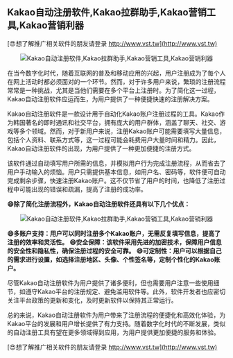 ## **Kakao自动注册软件,Kakao拉群助手,Kakao营销工具,Kakao营销利器**

[😍想了解推广相关软件的朋友请登录 http://www.vst.tw](http://www.vst.tw)

 <center><img src="https://vst.tw/MP4/tuiguang/png/6.png" alt="Kakao自动注册软件,Kakao拉群助手,Kakao营销工具,Kakao营销利器"></center>

在当今数字化时代，随着互联网的普及和移动应用的兴起，用户注册成为了每个人在网上活动时都必须面对的一个环节。然而，对于许多用户来说，繁琐的注册流程常常是一种挑战，尤其是当他们需要在多个平台上注册时。为了简化这一过程，Kakao自动注册软件应运而生，为用户提供了一种便捷快速的注册解决方案。

Kakao自动注册软件是一款设计用于自动化Kakao账户注册过程的工具。Kakao作为韩国著名的即时通讯和社交平台，拥有庞大的用户群体，涵盖了聊天、社交、游戏等多个领域。然而，对于新用户来说，注册Kakao账户可能需要填写大量信息，包括个人资料、联系方式等，这一过程可能会耗费用户大量时间和精力。因此，Kakao自动注册软件的出现，为用户提供了一种更加便捷的注册方式。

该软件通过自动填写用户所需的信息，并模拟用户行为完成注册流程，从而省去了用户手动输入的烦恼。用户只需提供基本信息，如用户名、密码等，软件便可自动完成剩余步骤，快速注册Kakao账户。这不仅节省了用户的时间，也降低了注册过程中可能出现的错误和疏漏，提高了注册的成功率。

**😄除了简化注册流程外，Kakao自动注册软件还具有以下几个优点：**

 <center><img src="https://vst.tw/MP4/tuiguang/png/5.png" alt="Kakao自动注册软件,Kakao拉群助手,Kakao营销工具,Kakao营销利器"></center>

**😄多账户支持：用户可以同时注册多个Kakao账户，无需反复填写信息，提高了注册的效率和灵活性。**
**😄安全保障：该软件采用先进的加密技术，保障用户信息的安全性和隐私性，确保注册过程的安全可靠。**
**😄可定制性：用户可以根据自己的需求进行设置，如选择注册地区、头像、个性签名等，定制个性化的Kakao账户。**

尽管Kakao自动注册软件为用户提供了诸多便利，但也需要用户注意一些使用细节，如遵守Kakao平台的注册规定、避免滥用软件等。此外，软件开发者也应密切关注平台政策的更新和变化，及时更新软件以保持其正常运行。

总的来说，Kakao自动注册软件为用户带来了注册流程的便捷化和高效化体验，为Kakao平台的发展和用户增长提供了有力支持。随着数字化时代的不断发展，类似的自动注册工具有望在更多领域得到应用，为用户提供更加便捷的服务和体验。

[😍想了解推广相关软件的朋友请登录 http://www.vst.tw](http://www.vst.tw)



